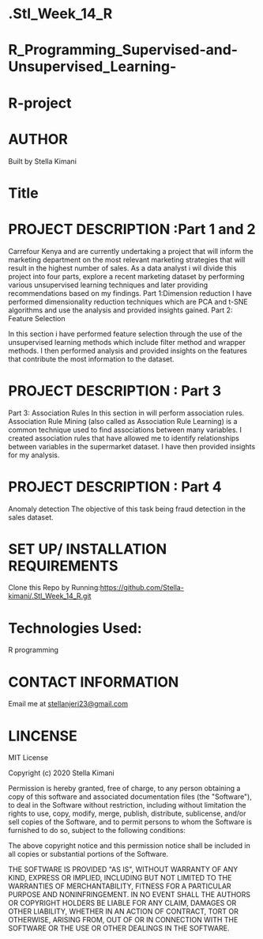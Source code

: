 # .Stl_Week_14_R
# R_Programming_Supervised-and-Unsupervised_Learning-
# R-project

# AUTHOR
Built by Stella Kimani
# Title

# PROJECT DESCRIPTION :Part 1 and 2
Carrefour Kenya and are currently undertaking a project that will inform the marketing department on the most relevant marketing strategies that will result in the highest number of sales. As a data analyst i wil divide this project into four parts, explore a recent marketing dataset by performing various unsupervised learning techniques and later providing recommendations based on my findings.
Part 1:Dimension reduction
I have performed dimensionality reduction techniques which are PCA and t-SNE algorithms and use the analysis and provided insights gained.
Part 2: Feature Selection

In this section i have  performed feature selection through the use of the unsupervised learning methods which include filter method and wrapper methods. I then performed  analysis and provided insights on the features that contribute the most information to the dataset.

# PROJECT DESCRIPTION : Part 3
Part 3: Association Rules
In this section in will perform association rules.
Association Rule Mining (also called as Association Rule Learning) is a common technique used to find associations between many variables. I created association rules that have allowed me to identify relationships between variables in the  supermarket dataset. I have then provided insights for my analysis.

# PROJECT DESCRIPTION : Part 4
Anomaly detection
The objective of this task being fraud detection in the sales dataset.
 
# SET UP/ INSTALLATION REQUIREMENTS
Clone this Repo by Running:https://github.com/Stella-kimani/.Stl_Week_14_R.git

# Technologies Used:
R programming

# CONTACT INFORMATION
Email me at stellanjeri23@gmail.com

# LINCENSE
MIT License

Copyright (c) 2020 Stella Kimani

Permission is hereby granted, free of charge, to any person obtaining a copy of this software and associated documentation files (the "Software"), to deal in the Software without restriction, including without limitation the rights to use, copy, modify, merge, publish, distribute, sublicense, and/or sell copies of the Software, and to permit persons to whom the Software is furnished to do so, subject to the following conditions:

The above copyright notice and this permission notice shall be included in all copies or substantial portions of the Software.

THE SOFTWARE IS PROVIDED "AS IS", WITHOUT WARRANTY OF ANY KIND, EXPRESS OR IMPLIED, INCLUDING BUT NOT LIMITED TO THE WARRANTIES OF MERCHANTABILITY, FITNESS FOR A PARTICULAR PURPOSE AND NONINFRINGEMENT. IN NO EVENT SHALL THE AUTHORS OR COPYRIGHT HOLDERS BE LIABLE FOR ANY CLAIM, DAMAGES OR OTHER LIABILITY, WHETHER IN AN ACTION OF CONTRACT, TORT OR OTHERWISE, ARISING FROM, OUT OF OR IN CONNECTION WITH THE SOFTWARE OR THE USE OR OTHER DEALINGS IN THE SOFTWARE.
